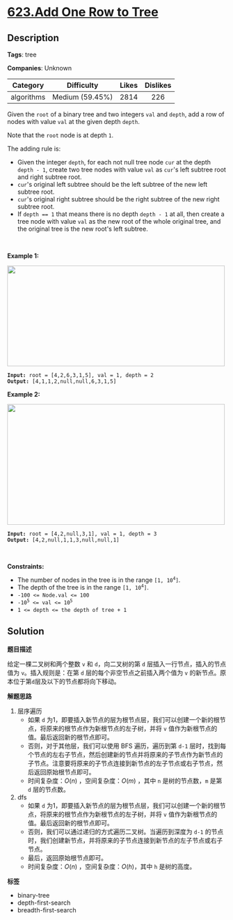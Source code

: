 # [623.Add One Row to Tree](https://leetcode.com/problems/add-one-row-to-tree/description/)

## Description

**Tags**: tree

**Companies**: Unknown

|  Category  |   Difficulty    | Likes | Dislikes |
| :--------: | :-------------: | :---: | :------: |
| algorithms | Medium (59.45%) | 2814  |   226    |

<p>Given the <code>root</code> of a binary tree and two integers <code>val</code> and <code>depth</code>, add a row of nodes with value <code>val</code> at the given depth <code>depth</code>.</p>
<p>Note that the <code>root</code> node is at depth <code>1</code>.</p>
<p>The adding rule is:</p>
<ul>
  <li>Given the integer <code>depth</code>, for each not null tree node <code>cur</code> at the depth <code>depth - 1</code>, create two tree nodes with value <code>val</code> as <code>cur</code>&#39;s left subtree root and right subtree root.</li>
  <li><code>cur</code>&#39;s original left subtree should be the left subtree of the new left subtree root.</li>
  <li><code>cur</code>&#39;s original right subtree should be the right subtree of the new right subtree root.</li>
  <li>If <code>depth == 1</code> that means there is no depth <code>depth - 1</code> at all, then create a tree node with value <code>val</code> as the new root of the whole original tree, and the original tree is the new root&#39;s left subtree.</li>
</ul>
<p>&nbsp;</p>
<p><strong class="example">Example 1:</strong></p>
<img alt="" src="https://assets.leetcode.com/uploads/2021/03/15/addrow-tree.jpg" style="width: 500px; height: 231px;" />
<pre><code><strong>Input:</strong> root = [4,2,6,3,1,5], val = 1, depth = 2
<strong>Output:</strong> [4,1,1,2,null,null,6,3,1,5]</code></pre>
<p><strong class="example">Example 2:</strong></p>
<img alt="" src="https://assets.leetcode.com/uploads/2021/03/11/add2-tree.jpg" style="width: 500px; height: 277px;" />
<pre><code><strong>Input:</strong> root = [4,2,null,3,1], val = 1, depth = 3
<strong>Output:</strong> [4,2,null,1,1,3,null,null,1]</code></pre>
<p>&nbsp;</p>
<p><strong>Constraints:</strong></p>
<ul>
  <li>The number of nodes in the tree is in the range <code>[1, 10<sup>4</sup>]</code>.</li>
  <li>The depth of the tree is in the range <code>[1, 10<sup>4</sup>]</code>.</li>
  <li><code>-100 &lt;= Node.val &lt;= 100</code></li>
  <li><code>-10<sup>5</sup> &lt;= val &lt;= 10<sup>5</sup></code></li>
  <li><code>1 &lt;= depth &lt;= the depth of tree + 1</code></li>
</ul>

## Solution

**题目描述**

给定一棵二叉树和两个整数 `v` 和 `d`，向二叉树的第 `d` 层插入一行节点，插入的节点值为 `v`。插入规则是：在第 `d` 层的每个非空节点之前插入两个值为 `v` 的新节点。原本位于第`d`层及以下的节点都将向下移动。

**解题思路**

1. 层序遍历
   - 如果 `d` 为1，即要插入新节点的层为根节点层，我们可以创建一个新的根节点，将原来的根节点作为新根节点的左子树，并将 `v` 值作为新根节点的值。最后返回新的根节点即可。
   - 否则，对于其他层，我们可以使用 BFS 遍历，遍历到第 `d-1` 层时，找到每个节点的左右子节点，然后创建新的节点并将原来的子节点作为新节点的子节点。注意要将原来的子节点连接到新节点的左子节点或右子节点，然后返回原始根节点即可。
   - 时间复杂度：$O(n)$ ，空间复杂度：$O(m)$ ，其中 `n` 是树的节点数，`m` 是第 `d` 层的节点数。
2. dfs
   - 如果 `d` 为1，即要插入新节点的层为根节点层，我们可以创建一个新的根节点，将原来的根节点作为新根节点的左子树，并将 `v` 值作为新根节点的值。最后返回新的根节点即可。
   - 否则，我们可以通过递归的方式遍历二叉树。当遍历到深度为 `d-1` 的节点时，我们创建新节点，并将原来的子节点连接到新节点的左子节点或右子节点。
   - 最后，返回原始根节点即可。
   - 时间复杂度：$O(n)$ ，空间复杂度：$O(h)$，其中 `h` 是树的高度。

**标签**

- binary-tree
- depth-first-search
- breadth-first-search
